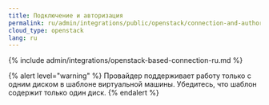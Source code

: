 ```yaml
---
title: Подключение и авторизация
permalink: ru/admin/integrations/public/openstack/connection-and-authorization.html
cloud_type: openstack
lang: ru
---
```


{% include admin/integrations/openstack-based-connection-ru.md %}

{% alert level="warning" %}
Провайдер поддерживает работу только с одним диском в шаблоне виртуальной машины. Убедитесь, что шаблон содержит только один диск.
{% endalert %}
